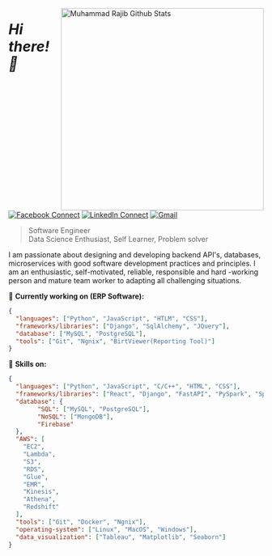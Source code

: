 [<img align="right" width="400" src="https://github-readme-stats.vercel.app/api?username=muhammad-rajib&&show_icons=true&theme=tokyonight&count_private=true" alt="Muhammad Rajib Github Stats"/>](https://github.com/muhammad-rajib)

# *Hi there! 👋*

[![Facebook Connect](https://img.shields.io/badge/Facebook-1877F2?style=for-the-badge&logo=facebook&logoColor=white)](https://www.facebook.com/muhammadrajib8521/)
[![LinkedIn Connect](https://img.shields.io/badge/LinkedIn-0077B5?style=for-the-badge&logo=linkedin&logoColor=white)](https://www.linkedin.com/in/muhammad-rajib-5369921b7/)
[![Gmail](https://img.shields.io/badge/Gmail-D14836?style=for-the-badge&logo=gmail&logoColor=white)](mailto:rajibhossain8521@gmail.com?subject=From%20GitHub&&body=Hi,%20there.%20Found%20you%20on%20GitHub!%20Let's%20talk%20about...)

> Software Engineer <br/>
> Data Science Enthusiast, Self Learner, Problem solver

I am passionate about designing and developing backend API's, databases, 
microservices with good software development practices and principles. I 
am an enthusiastic, self-motivated, reliable, responsible and hard -working 
person and mature team worker to adapting all challenging situations.

🔭 <b>Currently working on (ERP Software):</b>
```json
{
  "languages": ["Python", "JavaScript", "HTLM", "CSS"],
  "frameworks/libraries": ["Django", "SqlAlchemy", "JQuery"],
  "database": ["MySQL", "PostgreSQL"],
  "tools": ["Git", "Ngnix", "BirtViewer(Reporting Tool)"]
}
```

🔭 <b>Skills on:</b>
```json
{
  "languages": ["Python", "JavaScript", "C/C++", "HTML", "CSS"],
  "frameworks/libraries": ["React", "Django", "FastAPI", "PySpark", "Spring Boot", "SqlAlchemy", "NumPy", "Pandas"],
  "database": {
        "SQL": ["MySQL", "PostgreSQL"],
        "NoSQL": ["MongoDB"],
        "Firebase"
  },
  "AWS": [
    "EC2",
    "Lambda",
    "S3",
    "RDS",
    "Glue",
    "EMR",
    "Kinesis",
    "Athena",
    "Redshift"
  ],
  "tools": ["Git", "Docker", "Ngnix"],
  "operating-system": ["Linux", "MacOS", "Windows"],
  "data_visualization": ["Tableau", "Matplotlib", "Seaborn"]
}
```
